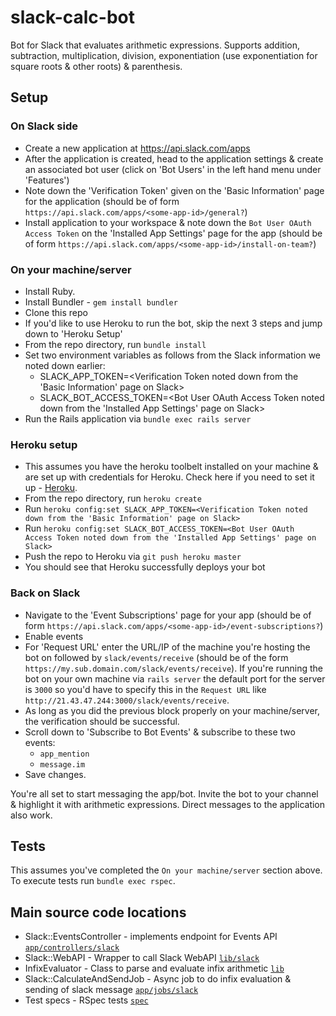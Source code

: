 # slack-calc-bot
Bot for Slack that evaluates arithmetic expressions. Supports addition, subtraction, multiplication, division, exponentiation (use exponentiation for square roots & other roots) & parenthesis.

## Setup
### On Slack side
- Create a new application at https://api.slack.com/apps
- After the application is created, head to the application settings & create an associated bot user (click on 'Bot Users' in the left hand menu under 'Features')
- Note down the 'Verification Token' given on the 'Basic Information' page for the application (should be of form `https://api.slack.com/apps/<some-app-id>/general?`)
- Install application to your workspace & note down the `Bot User OAuth Access Token` on the 'Installed App Settings' page for the app (should be of form `https://api.slack.com/apps/<some-app-id>/install-on-team?`)

### On your machine/server
- Install Ruby.
- Install Bundler - `gem install bundler`
- Clone this repo
- If you'd like to use Heroku to run the bot, skip the next 3 steps and jump down to 'Heroku Setup'
- From the repo directory, run `bundle install`
- Set two environment variables as follows from the Slack information we noted down earlier:
   - SLACK_APP_TOKEN=<Verification Token noted down from the 'Basic Information' page on Slack>
   - SLACK_BOT_ACCESS_TOKEN=<Bot User OAuth Access Token noted down from the 'Installed App Settings' page on Slack>
- Run the Rails application via `bundle exec rails server`

### Heroku setup
- This assumes you have the heroku toolbelt installed on your machine & are set up with credentials for Heroku. Check here if you need to set it up - [Heroku](https://devcenter.heroku.com/articles/heroku-cli).
- From the repo directory, run `heroku create`
- Run `heroku config:set SLACK_APP_TOKEN=<Verification Token noted down from the 'Basic Information' page on Slack>`
- Run `heroku config:set SLACK_BOT_ACCESS_TOKEN=<Bot User OAuth Access Token noted down from the 'Installed App Settings' page on Slack>`
- Push the repo to Heroku via `git push heroku master`
- You should see that Heroku successfully deploys your bot

### Back on Slack
- Navigate to the 'Event Subscriptions' page for your app (should be of form `https://api.slack.com/apps/<some-app-id>/event-subscriptions?`)
- Enable events
- For 'Request URL' enter the URL/IP of the machine you're hosting the bot on followed by `slack/events/receive` (should be of the form `https://my.sub.domain.com/slack/events/receive`). If you're running the bot on your own machine via `rails server` the default port for the server is `3000` so you'd have to specify this in the `Request URL` like `http://21.43.47.244:3000/slack/events/receive`.
- As long as you did the previous block properly on your machine/server, the verification should be successful.
- Scroll down to 'Subscribe to Bot Events' & subscribe to these two events:
  - `app_mention`
  - `message.im`
- Save changes.

You're all set to start messaging the app/bot. Invite the bot to your channel & highlight it with arithmetic expressions. Direct messages to the application also work.

## Tests
This assumes you've completed the `On your machine/server` section above. To execute tests run `bundle exec rspec`.

## Main source code locations
- Slack::EventsController - implements endpoint for Events API [`app/controllers/slack`](https://github.com/anirbanmu/slack-calc-bot/tree/master/app/controllers/slack)
- Slack::WebAPI - Wrapper to call Slack WebAPI [`lib/slack`](https://github.com/anirbanmu/slack-calc-bot/tree/master/lib/slack)
- InfixEvaluator - Class to parse and evaluate infix arithmetic [`lib`](https://github.com/anirbanmu/slack-calc-bot/tree/master/lib)
- Slack::CalculateAndSendJob - Async job to do infix evaluation & sending of slack message [`app/jobs/slack`](https://github.com/anirbanmu/slack-calc-bot/tree/master/app/jobs/slack)
- Test specs - RSpec tests [`spec`](https://github.com/anirbanmu/slack-calc-bot/tree/master/spec)
